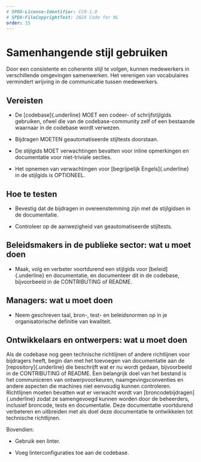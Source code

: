 ```yaml
---
# SPDX-License-Identifier: CC0-1.0
# SPDX-FileCopyrightText: 2024 Code for NL
order: 15
---
```


# Samenhangende stijl gebruiken

Door een consistente en coherente stijl te volgen, kunnen medewerkers in verschillende omgevingen samenwerken. Het verenigen van vocabulaires vermindert wrijving in de communicatie tussen medewerkers.

## Vereisten

-   De [codebase]{.underline} MOET een codeer- of schrijfstijlgids gebruiken, ofwel die van de codebase-community zelf of een bestaande waarnaar in de codebase wordt verwezen.

-   Bijdragen MOETEN geautomatiseerde stijltests doorstaan.

-   De stijlgids MOET verwachtingen bevatten voor inline opmerkingen en documentatie voor niet-triviale secties.

-   Het opnemen van verwachtingen voor [begrijpelijk Engels]{.underline} in de stijlgids is OPTIONEEL.

## Hoe te testen

-   Bevestig dat de bijdragen in overeenstemming zijn met de stijlgidsen in de documentatie.

-   Controleer op de aanwezigheid van geautomatiseerde stijltests.

## Beleidsmakers in de publieke sector: wat u moet doen

-   Maak, volg en verbeter voortdurend een stijlgids voor [beleid]{.underline} en documentatie, en documenteer dit in de codebase, bijvoorbeeld in de CONTRIBUTING of README.

## Managers: wat u moet doen

-   Neem geschreven taal, bron-, test- en beleidsnormen op in je organisatorische definitie van kwaliteit.

## Ontwikkelaars en ontwerpers: wat u moet doen

Als de codebase nog geen technische richtlijnen of andere richtlijnen voor bijdragers heeft, begin dan met het toevoegen van documentatie aan de [repository]{.underline} die beschrijft wat er nu wordt gedaan, bijvoorbeeld in de CONTRIBUTING of README. Een belangrijk doel van het bestand is het communiceren van ontwerpvoorkeuren, naamgevingsconventies en andere aspecten die machines niet eenvoudig kunnen controleren. Richtlijnen moeten bevatten wat er verwacht wordt van [broncodebijdragen]{.underline} zodat ze samengevoegd kunnen worden door de beheerders, inclusief broncode, tests en documentatie. Deze documentatie voortdurend verbeteren en uitbreiden met als doel deze documentatie te ontwikkelen tot technische richtlijnen.

Bovendien:

-   Gebruik een linter.

-   Voeg linterconfiguraties toe aan de codebase.
